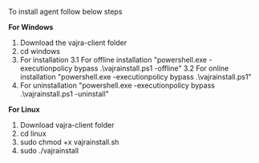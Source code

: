 To install agent follow below steps 


**For Windows**
1. Download the vajra-client folder
2. cd windows
3. For installation
   3.1 For offline installation "powershell.exe -executionpolicy bypass .\vajrainstall.ps1 -offline"
   3.2 For online installation "powershell.exe -executionpolicy bypass .\vajrainstall.ps1"
4. For uninstallation "powershell.exe -executionpolicy bypass .\vajrainstall.ps1 -uninstall"

**For Linux**
1. Download vajra-client folder
2. cd linux
3. sudo chmod +x vajrainstall.sh
4. sudo ./vajrainstall
